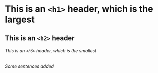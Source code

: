 # This is an `<h1>` header, which is the largest

## This is an `<h2>` header

###### This is an `<h6>` header, which is the smallest

###### Some sentences added

